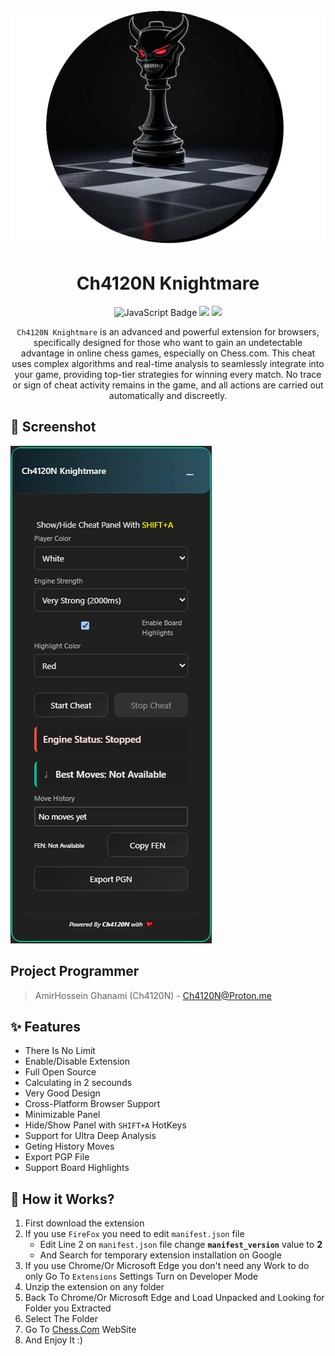 <div align="center">
    <img src="img/logo/logo.png" alt="Ch4120N Knightmare">
    <h1>Ch4120N Knightmare</h1>
    <img src="https://img.shields.io/badge/Javascript-yellow" alt="JavaScript Badge">
    <img src="https://img.shields.io/badge/Platform-All_Platforms-red">
    <img src="https://img.shields.io/github/license/Ch4120N/Ch4120N-Knightmare">

`Ch4120N Knightmare` is an advanced and powerful extension for browsers, specifically designed for those who want to gain an undetectable advantage in online chess games, especially on Chess.com. This cheat uses complex algorithms and real-time analysis to seamlessly integrate into your game, providing top-tier strategies for winning every match. No trace or sign of cheat activity remains in the game, and all actions are carried out automatically and discreetly.
</div>


## 👀 Screenshot
<img src="img/screenshot/screenshot.png" alt="ScreenShot" />

## Project Programmer
> AmirHossein Ghanami (Ch4120N) - Ch4120N@Proton.me

## ✨ Features

* There Is No Limit
* Enable/Disable Extension
* Full Open Source
* Calculating in 2 secounds
* Very Good Design
* Cross-Platform Browser Support
* Minimizable Panel
* Hide/Show Panel with `SHIFT+A` HotKeys
* Support for Ultra Deep Analysis
* Geting History Moves
* Export PGP File
* Support Board Highlights

## 📝️ How it Works?
1. First download the extension
2. If you use `FireFox` you need to edit `manifest.json` file
    - Edit Line 2 on `manifest.json` file change **`manifest_version`** value to **2**
    - And Search for temporary extension installation on Google
3. If you use Chrome/Or Microsoft Edge you don't need any Work to do only Go To `Extensions` Settings Turn on Developer Mode
4. Unzip the extension on any folder
5. Back To Chrome/Or Microsoft Edge and Load Unpacked and Looking for Folder you Extracted
6. Select The Folder
7. Go To [Chess.Com]("https://chess.com") WebSite
8. And Enjoy It :)